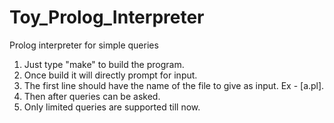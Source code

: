 # Toy_Prolog_Interpreter

Prolog interpreter for simple queries

1. Just type "make" to build the program.
2. Once build it will directly prompt for input.
3. The first line should have the name of the file to give as input. Ex - [a.pl].
4. Then after queries can be asked.
5. Only limited queries are supported till now.
